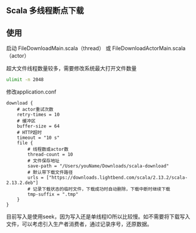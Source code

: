 Scala 多线程断点下载
--

## 使用

启动 FileDownloadMain.scala（thread） 或 FileDownloadActorMain.scala（actor）

超大文件线程数量较多，需要修改系统最大打开文件数量

```bash
ulimit -n 2048
```

修改application.conf
```
download {
    # actor重试次数
    retry-times = 10
    # 缓冲区
    buffer-size = 64
    # HTTP超时
    timeout = "10 s"
    file {
        # 线程数或actor数
        thread-count = 10
        # 文件保存地址
        save-path = "/Users/youName/Downloads/scala-download"
        # 默认带下载文件路径
        urls = ["https://downloads.lightbend.com/scala/2.13.2/scala-2.13.2.deb"]
        # 记录下载状态的临时文件，下载成功时自动删除，下载中断时继续下载
        tmp-suffix = ".tmp"
    }
}
```

目前写入是使用seek，因为写入还是单线程IO所以比较慢。如不需要将下载写入文件，可以考虑引入生产者消费者，通过记录序号，还原数据。